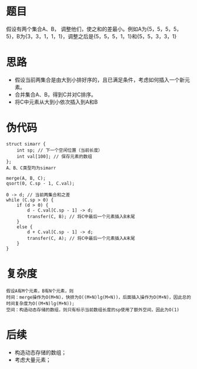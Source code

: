 题目
===
假设有两个集合A、B， 调整他们，使之和的差最小。例如A为{5，5，5，5，5}，B为{3，3，1，1，1}，调整之后是{5，5，5，1，1}和{5，5，3，3，1}

思路
===
* 假设当前两集合是由大到小排好序的，且已满足条件，考虑如何插入一个新元素。
* 合并集合A、B，得到C并对C排序。
* 将C中元素从大到小依次插入到A和B

伪代码
===
    struct simarr {
        int sp; // 下一个空闲位置（当前长度）
        int val[100]; // 保存元素的数组
    };
    A、B、C类型均为simarr

    merge(A, B, C);
    qsort(0, C.sp - 1, C.val);

    0 -> d; // 当前两集合和之差
    while (C.sp > 0) {
        if (d > 0) {
            d - C.val[C.sp - 1] -> d;
            transfer(C, B); // 将C中最后一个元素插入B末尾
        }
        else {
            d + C.val[C.sp - 1] -> d;
            transfer(C, A); // 将C中最后一个元素插入A末尾
        }
    }

复杂度
===
    假设A有M个元素，B有N个元素，则
    时间：merge操作为O(M+N)，快排为O((M+N)lg(M+N))，后面插入操作为O(M+N)，因此总的时间复杂度为O((M+N)lg(M+N));
    空间：构造动态存储的数组，则只有标示当前数组长度的sp使用了额外空间，因此为O(1)

后续
===
* 构造动态存储的数组；
* 考虑大量元素；
